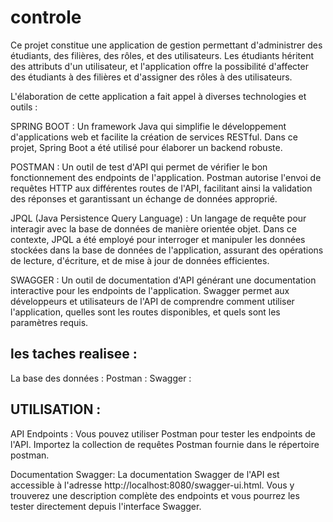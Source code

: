 # controle
Ce projet constitue une application de gestion permettant d'administrer des étudiants, des filières, des rôles, et des utilisateurs. Les étudiants héritent des attributs d'un utilisateur, et l'application offre la possibilité d'affecter des étudiants à des filières et d'assigner des rôles à des utilisateurs.

L'élaboration de cette application a fait appel à diverses technologies et outils :

SPRING BOOT : Un framework Java qui simplifie le développement d'applications web et facilite la création de services RESTful. Dans ce projet, Spring Boot a été utilisé pour élaborer un backend robuste.

POSTMAN : Un outil de test d'API qui permet de vérifier le bon fonctionnement des endpoints de l'application. Postman autorise l'envoi de requêtes HTTP aux différentes routes de l'API, facilitant ainsi la validation des réponses et garantissant un échange de données approprié.

JPQL (Java Persistence Query Language) : Un langage de requête pour interagir avec la base de données de manière orientée objet. Dans ce contexte, JPQL a été employé pour interroger et manipuler les données stockées dans la base de données de l'application, assurant des opérations de lecture, d'écriture, et de mise à jour de données efficientes.

SWAGGER : Un outil de documentation d'API générant une documentation interactive pour les endpoints de l'application. Swagger permet aux développeurs et utilisateurs de l'API de comprendre comment utiliser l'application, quelles sont les routes disponibles, et quels sont les paramètres requis.

les taches realisee :
---------------------
La base des données :
Postman :
Swagger :

UTILISATION :
-------------
API Endpoints :
Vous pouvez utiliser Postman pour tester les endpoints de l'API. Importez la collection de requêtes Postman fournie dans le répertoire postman.

Documentation Swagger:
La documentation Swagger de l'API est accessible à l'adresse http://localhost:8080/swagger-ui.html. Vous y trouverez une description complète des endpoints et vous pourrez les tester directement depuis l'interface Swagger.
